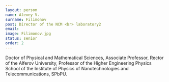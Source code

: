 ```yaml
---
layout: person
name: Alexey V.
surname: Filimonov
post: Director of the NCM <br> laboratory2
email: 
image: Filimonov.jpg
status: senior
order: 2
---
```

Doctor of Physical and Mathematical Sciences, Associate Professor, Rector of the Alferov University,
Professor of the Higher Engineering Physics School of the Institute of Physics of Nanotechnologies
and Telecommunications, SPbPU.